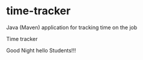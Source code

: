 # time-tracker
Java (Maven) application for tracking time on the job

Time tracker

Good Night  hello Students!!!
